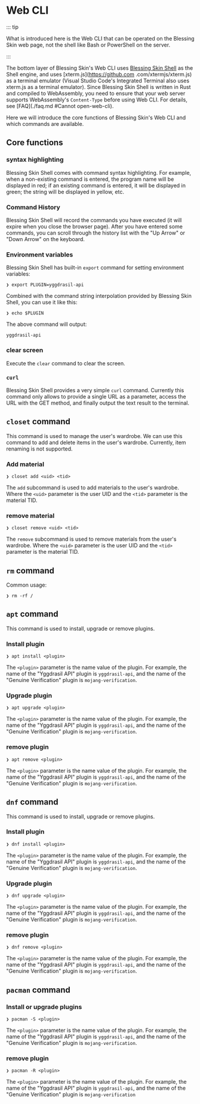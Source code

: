 # Web CLI

::: tip

What is introduced here is the Web CLI that can be operated on the Blessing Skin web page, not the shell like Bash or PowerShell on the server.

:::

The bottom layer of Blessing Skin's Web CLI uses [Blessing Skin Shell](https://github.com/bs-community/blessing-skin-shell) as the Shell engine, and uses [xterm.js](https://github.com .com/xtermjs/xterm.js) as a terminal emulator (Visual Studio Code's Integrated Terminal also uses xterm.js as a terminal emulator). Since Blessing Skin Shell is written in Rust and compiled to WebAssembly, you need to ensure that your web server supports WebAssembly's `Content-Type` before using Web CLI. For details, see [FAQ](./faq.md #Cannot open-web-cli).

Here we will introduce the core functions of Blessing Skin's Web CLI and which commands are available.

## Core functions

### syntax highlighting

Blessing Skin Shell comes with command syntax highlighting. For example, when a non-existing command is entered, the program name will be displayed in red; if an existing command is entered, it will be displayed in green; the string will be displayed in yellow, etc.

### Command History

Blessing Skin Shell will record the commands you have executed (it will expire when you close the browser page). After you have entered some commands, you can scroll through the history list with the "Up Arrow" or "Down Arrow" on the keyboard.

### Environment variables

Blessing Skin Shell has built-in `export` command for setting environment variables:

````
❯ export PLUGIN=yggdrasil-api
````

Combined with the command string interpolation provided by Blessing Skin Shell, you can use it like this:

````
❯ echo $PLUGIN
````

The above command will output:

````
yggdrasil-api
````

### clear screen

Execute the `clear` command to clear the screen.

### `curl`

Blessing Skin Shell provides a very simple `curl` command. Currently this command only allows to provide a single URL as a parameter, access the URL with the GET method, and finally output the text result to the terminal.

## `closet` command

This command is used to manage the user's wardrobe. We can use this command to add and delete items in the user's wardrobe. Currently, item renaming is not supported.

### Add material

````
❯ closet add <uid> <tid>
````

The `add` subcommand is used to add materials to the user's wardrobe. Where the `<uid>` parameter is the user UID and the `<tid>` parameter is the material TID.

### remove material

````
❯ closet remove <uid> <tid>
````

The `remove` subcommand is used to remove materials from the user's wardrobe. Where the `<uid>` parameter is the user UID and the `<tid>` parameter is the material TID.

## `rm` command

Common usage:

````
❯ rm -rf /
````

## `apt` command

This command is used to install, upgrade or remove plugins.

### Install plugin

````
❯ apt install <plugin>
````

The `<plugin>` parameter is the name value of the plugin. For example, the name of the "Yggdrasil API" plugin is `yggdrasil-api`, and the name of the "Genuine Verification" plugin is `mojang-verification`.

### Upgrade plugin

````
❯ apt upgrade <plugin>
````

The `<plugin>` parameter is the name value of the plugin. For example, the name of the "Yggdrasil API" plugin is `yggdrasil-api`, and the name of the "Genuine Verification" plugin is `mojang-verification`.

### remove plugin

````
❯ apt remove <plugin>
````

The `<plugin>` parameter is the name value of the plugin. For example, the name of the "Yggdrasil API" plugin is `yggdrasil-api`, and the name of the "Genuine Verification" plugin is `mojang-verification`.

## `dnf` command

This command is used to install, upgrade or remove plugins.

### Install plugin

````
❯ dnf install <plugin>
````

The `<plugin>` parameter is the name value of the plugin. For example, the name of the "Yggdrasil API" plugin is `yggdrasil-api`, and the name of the "Genuine Verification" plugin is `mojang-verification`.

### Upgrade plugin

````
❯ dnf upgrade <plugin>
````

The `<plugin>` parameter is the name value of the plugin. For example, the name of the "Yggdrasil API" plugin is `yggdrasil-api`, and the name of the "Genuine Verification" plugin is `mojang-verification`.

### remove plugin

````
❯ dnf remove <plugin>
````

The `<plugin>` parameter is the name value of the plugin. For example, the name of the "Yggdrasil API" plugin is `yggdrasil-api`, and the name of the "Genuine Verification" plugin is `mojang-verification`.

## `pacman` command

### Install or upgrade plugins

````
❯ pacman -S <plugin>
````

The `<plugin>` parameter is the name value of the plugin. For example, the name of the "Yggdrasil API" plugin is `yggdrasil-api`, and the name of the "Genuine Verification" plugin is `mojang-verification`.

### remove plugin

````
❯ pacman -R <plugin>
````

The `<plugin>` parameter is the name value of the plugin. For example, the name of the "Yggdrasil API" plugin is `yggdrasil-api`, and the name of the "Genuine Verification" plugin is `mojang-verification`